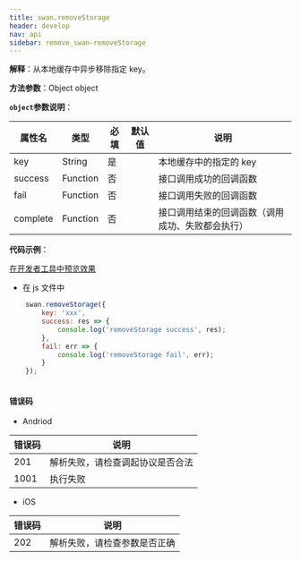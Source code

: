 ```yaml
---
title: swan.removeStorage
header: develop
nav: api
sidebar: remove_swan-removeStorage
---
```


 


**解释**：从本地缓存中异步移除指定 key。

**方法参数**：Object object

**`object`参数说明**：

|属性名 |类型  |必填 | 默认值 |说明|
|---- | ---- | ---- | ----|----|
|key |String  |是  | | 本地缓存中的指定的 key|
|success |Function  |  否  | | 接口调用成功的回调函数|
|fail |   Function  |  否  | |  接口调用失败的回调函数|
|complete  |  Function  |  否  | | 接口调用结束的回调函数（调用成功、失败都会执行）|

**代码示例**：

<a href="swanide://fragment/f207f3e068fe5be65a44064b8e62038f1573635193397" title="在开发者工具中预览效果" target="_self">在开发者工具中预览效果</a>

* 在 js 文件中

```js
    swan.removeStorage({
        key: 'xxx',
        success: res => {
            console.log('removeStorage success', res);
        },
        fail: err => {
            console.log('removeStorage fail', err);
        }
    });
   
```



#### 错误码
* Andriod

|错误码|说明|
|--|--|
|201|解析失败，请检查调起协议是否合法|
|1001|执行失败|

* iOS

|错误码|说明|
|--|--|
|202|解析失败，请检查参数是否正确  |

